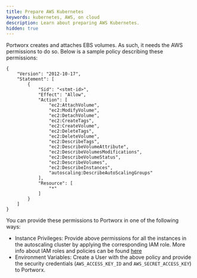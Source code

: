 ```yaml
---
title: Prepare AWS Kubernetes
keywords: kubernetes, AWS, on cloud
description: Learn about preparing AWS Kubernetes.
hidden: true
---
```


Portworx creates and attaches EBS volumes. As such, it needs the AWS permissions to do so. Below is a sample policy describing these permissions:

```text
{
    "Version": "2012-10-17",
    "Statement": [
        {
            "Sid": "<stmt-id>",
            "Effect": "Allow",
            "Action": [
                "ec2:AttachVolume",
                "ec2:ModifyVolume",
                "ec2:DetachVolume",
                "ec2:CreateTags",
                "ec2:CreateVolume",
                "ec2:DeleteTags",
                "ec2:DeleteVolume",
                "ec2:DescribeTags",
                "ec2:DescribeVolumeAttribute",
                "ec2:DescribeVolumesModifications",
                "ec2:DescribeVolumeStatus",
                "ec2:DescribeVolumes",
                "ec2:DescribeInstances",
                "autoscaling:DescribeAutoScalingGroups"
            ],
            "Resource": [
                "*"
            ]
        }
    ]
}
```

You can provide these permissions to Portworx in one of the following ways:

* Instance Privileges: Provide above permissions for all the instances in the autoscaling cluster by applying the corresponding IAM role. More info about IAM roles and policies can be found [here](http://docs.aws.amazon.com/AWSEC2/latest/UserGuide/iam-roles-for-amazon-ec2.html)
* Environment Variables: Create a User with the above policy and provide the security credentials (`AWS_ACCESS_KEY_ID` and `AWS_SECRET_ACCESS_KEY`) to Portworx.
